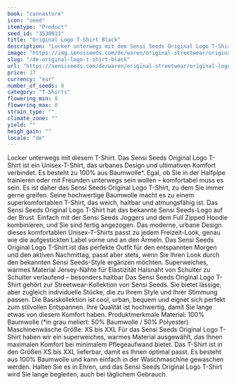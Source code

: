 ```yaml
---
book: "cannastore"
icon: "seed"
itemtype: "Product"
seed_id: "3530013"
title: "Original Logo T-Shirt Black"
description: "Locker unterwegs mit dem Sensi Seeds Original Logo T-Shirt: Ein Unisex-T-Shirt, das urbanes Design und ultimativen Komfort verbindet. Jetzt online kaufen!"
image: "https://img.sensiseeds.com/de/waren/original-streetwear/original-logo-t-shirt-black-image.png"
slug: "/de-original-logo-t-shirt-black"
url: "https://sensiseeds.com/de/waren/original-streetwear/original-logo-t-shirt-black?a_aid=cannastore"
price: 17
currency: "eur"
number_of_seeds: 0
category: "T-Shirts"
flowering_min: 0
flowering_max: 0
strain_type: ""
climate_zone: ""
yield: ""
heigh_gain: ""
locale: "de"
---
```

Locker unterwegs mit diesem T-Shirt. Das Sensi Seeds Original Logo T-Shirt ist ein Unisex-T-Shirt, das urbanes Design und ultimativen Komfort verbindet. Es besteht zu 100% aus Baumwolle*. Egal, ob Sie in der Halfpipe trainieren oder mit Freunden unterwegs sein wollen – komfortabel muss es sein. Es ist daher das Sensi Seeds Original Logo T-Shirt, zu dem Sie immer gerne greifen. Seine hochwertige Baumwolle macht es zu einem superkomfortablen T-Shirt, das weich, haltbar und atmungsfähig ist. Das Sensi Seeds Original Logo T-Shirt hat das bekannte Sensi Seeds-Logo auf der Brust. Einfach mit der Sensi Seeds Joggers und dem Full Zipped Hoodie kombinieren, und Sie sind fertig angezogen. Das moderne, urbane Design dieses komfortablen Unisex-T-Shirts passt zu jedem Freizeit-Look, genau wie die aufgestickten Label vorne und an den Ärmeln. Das Sensi Seeds Original Logo T-Shirt ist das perfekte Outfit für den entspannten Morgen und den aktiven Nachmittag, passt aber stets, wenn Sie Ihren Look durch den bekannten Sensi Seeds-Style ergänzen möchten. Superweiches, warmes Material Jersey-Nähte für Elastizität Halsnaht von Schulter zu Schulter verlaufend – besonders haltbar Das Sensi Seeds Original Logo T-Shirt gehört zur Streetwear-Kollektion von Sensi Seeds. Sie bietet lässige, aber zugleich individuelle Stücke, die zu Ihrem Style und Ihrer Stimmung passen. Die Basiskollektion ist cool, urban, bequem und eignet sich perfekt zum stilvollen Entspannen. Ihre Qualität ist hochwertig, damit Sie lange etwas von diesem Komfort haben. Produktmerkmale Material: 100% Baumwolle (*in grau meliert: 50% Baumwolle / 50% Polyester) Maschinenwäsche Größe: XS bis XXL Für das Sensi Seeds Original Logo T-Shirt haben wir ein superweiches, warmes Material ausgewählt, das Ihnen maximalen Komfort bei minimalem Pflegeaufwand bietet. Das T-Shirt ist in den Größen XS bis XXL lieferbar, damit es Ihnen optimal passt. Es besteht aus 100% Baumwolle und kann einfach in der Waschmaschine gewaschen werden. Halten Sie es in Ehren, und das Sensi Seeds Original Logo T-Shirt wird Sie lange begleiten, auch bei täglichem Gebrauch.
